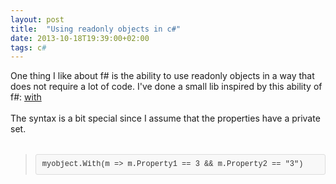 ```yaml
---
layout: post
title:  "Using readonly objects in c#"
date: 2013-10-18T19:39:00+02:00
tags: c#
---
```


One thing I like about f# is the ability to use readonly objects in a way that does not require a lot of code. I've done a small lib inspired by this ability of f#: <a href="https://github.com/wallymathieu/with">with</a><br><br>
The syntax is a bit special since I assume that the properties have a private set.<br><br><blockquote class="tr_bq">
<pre style="background-color: #f8f8f8; border-bottom-left-radius: 3px; border-bottom-right-radius: 3px; border-top-left-radius: 3px; border-top-right-radius: 3px; border: 1px solid rgb(221, 221, 221); color: #333333; font-family: Consolas, 'Liberation Mono', Courier, monospace; font-size: 13px; line-height: 19px; margin-top: 15px; overflow: auto; padding: 6px 10px;"><code style="background-color: transparent; border-bottom-left-radius: 3px; border-bottom-right-radius: 3px; border-top-left-radius: 3px; border-top-right-radius: 3px; border: none; font-family: Consolas, 'Liberation Mono', Courier, monospace; font-size: 12px; margin: 0px; padding: 0px; word-wrap: normal;">myobject.With(m =&gt; m.Property1 == 3 &amp;&amp; m.Property2 == "3")</code></pre>
</blockquote>
<div style="clear: both;"></div>